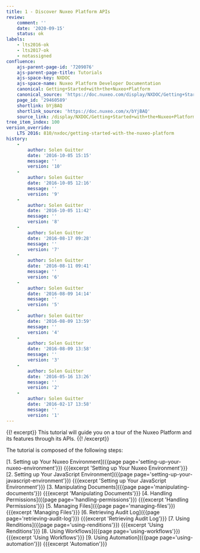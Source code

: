 ```yaml
---
title: 1 - Discover Nuxeo Platform APIs
review:
    comment: ''
    date: '2020-09-15'
    status: ok
labels:
    - lts2016-ok
    - lts2017-ok
    - notassigned
confluence:
    ajs-parent-page-id: '7209076'
    ajs-parent-page-title: Tutorials
    ajs-space-key: NXDOC
    ajs-space-name: Nuxeo Platform Developer Documentation
    canonical: Getting+Started+with+the+Nuxeo+Platform
    canonical_source: 'https://doc.nuxeo.com/display/NXDOC/Getting+Started+with+the+Nuxeo+Platform'
    page_id: '29460589'
    shortlink: bYjBAQ
    shortlink_source: 'https://doc.nuxeo.com/x/bYjBAQ'
    source_link: /display/NXDOC/Getting+Started+with+the+Nuxeo+Platform
tree_item_index: 100
version_override:
    LTS 2016: 810/nxdoc/getting-started-with-the-nuxeo-platform
history:
    -
        author: Solen Guitter
        date: '2016-10-05 15:15'
        message: ''
        version: '10'
    -
        author: Solen Guitter
        date: '2016-10-05 12:16'
        message: ''
        version: '9'
    -
        author: Solen Guitter
        date: '2016-10-05 11:42'
        message: ''
        version: '8'
    -
        author: Solen Guitter
        date: '2016-08-17 09:28'
        message: ''
        version: '7'
    -
        author: Solen Guitter
        date: '2016-08-11 09:41'
        message: ''
        version: '6'
    -
        author: Solen Guitter
        date: '2016-08-09 14:14'
        message: ''
        version: '5'
    -
        author: Solen Guitter
        date: '2016-08-09 13:59'
        message: ''
        version: '4'
    -
        author: Solen Guitter
        date: '2016-08-09 13:58'
        message: ''
        version: '3'
    -
        author: Solen Guitter
        date: '2016-05-16 13:26'
        message: ''
        version: '2'
    -
        author: Solen Guitter
        date: '2016-02-17 13:58'
        message: ''
        version: '1'
---
```


{{! excerpt}}
This tutorial will guide you on a tour of the Nuxeo Platform and its features through its APIs.
{{! /excerpt}}

The tutorial is composed of the following steps:

[1. Setting up Your Nuxeo Environment]({{page page='setting-up-your-nuxeo-environment'}})
    {{{excerpt 'Setting up Your Nuxeo Environment'}}}
[2. Setting up Your JavaScript Environment]({{page page='setting-up-your-javascript-environment'}})
    {{{excerpt 'Setting up Your JavaScript Environment'}}}
[3. Manipulating Documents]({{page page='manipulating-documents'}})
    {{{excerpt 'Manipulating Documents'}}}
[4. Handling Permissions]({{page page='handling-permissions'}})
    {{{excerpt 'Handling Permissions'}}}
[5. Managing Files]({{page page='managing-files'}})
    {{{excerpt 'Managing Files'}}}
[6. Retrieving Audit Log]({{page page='retrieving-audit-log'}})
    {{{excerpt 'Retrieving Audit Log'}}}
[7. Using Renditions]({{page page='using-renditions'}})
    {{{excerpt 'Using Renditions'}}}
[8. Using Workflows]({{page page='using-workflows'}})
    {{{excerpt 'Using Workflows'}}}
[9. Using Automation]({{page page='using-automation'}})
    {{{excerpt 'Automation'}}}
